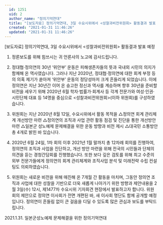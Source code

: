 ```yaml
---
  id: 1251
  uid: 2
  author_name: "정의기억연대"
  title: "[보도자료] 정의기억연대, 3일 수요시위에서 <성찰과비전위원회> 활동결과 발표 예정"
  created: "2021-01-31 11:46:26"
  updated: "2021-01-31 11:46:26"
---
```

\[보도자료\] 정의기억연대, 3일 수요시위에서 <성찰과비전위원회> 활동결과 발표 예정

1. 정론보도를 위해 힘쓰시는 귀 언론사의 노고에 감사드립니다.

2. 정대협·정의연의 30년 ‘위안부’ 운동은 피해생존자들의 뜻과 국내외 시민의 의지가 함께해 온 역사였습니다. 그러나 지난 2020년, 정대협·정의연에 대한 회계 부정 등의 의혹 제기가 쏟아져 ‘위안부’ 운동의 정당성마저 크게 흔들리게 되었습니다. 이에 정의연은 지난 30년간 이어 온 숭고한 정신과 역사를 계승하며 향후 30년을 준비할 비전을 세우기 위해 2020년 6월 학자·법률가·회계사 등 각계 전문가와 여성·인권·시민단체 대표 등 14명을 중심으로 <성찰과비전위원회>(이하 위원회)를 구성하였습니다. 

3. 위원회는 지난 2020년 8월 12일, 수요시위에서 활동 목적을 △정의연 회계 관리체계 개선방안 마련 △정의연의 조직과 사업 관련 활동 점검 및 진단을 통한 개선방안 마련 △일본군 성노예제 문제해결을 위한 운동 방향과 비전 제시 △대국민 소통방안 총 4개로 밝힌 바 있습니다. 
 
4. 2020년 6월 24일, 1차 회의 이후 2021년 1월 말까지 총 12차례 회의를 진행하여, 정의연의 조직과 사업을 진단하고, 개선 방안 마련을 위해 전국의 시민들과 단체의 의견을 듣는 경청간담회를 진행했습니다. 또한 보다 깊은 검토를 위해 최고 수준의 외부 전문가들에게 정의연의 회계 관리체계와 조직사업 분석 및 미래전략 수립 컨설팅도 의뢰하였습니다. 

5. 위원회는 새로운 비전을 위해 매진해 온 7개월 간 활동을 마치며, 그동안 정의연 조직과 사업에 대한 성찰을 기반으로 더욱 새롭게 나아가기 위한 방향과 제안내용을 2월 3일(수) 12시, 제1477차 수요시위 기자회견 현장에서 발표하고자 합니다. 위원회의 제안으로 정의연 이사회가 전면 개편된 바, 새 이사회 명단도 함께 공개할 예정입니다. 정의연이 흔들림 없이 큰 걸음을 디딜 수 있도록 많은 관심과 보도를 부탁드립니다.

2021.1.31.
일본군성노예제 문제해결을 위한 정의기억연대